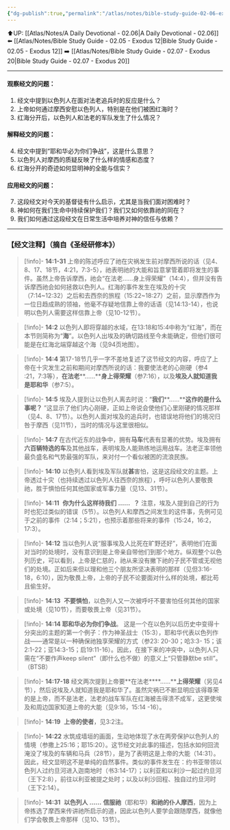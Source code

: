```yaml
---
{"dg-publish":true,"permalink":"/atlas/notes/bible-study-guide-02-06-exodus-14/","noteIcon":""}
---
```


⬆️UP: [[Atlas/Notes/A Daily Devotional - 02.06\|A Daily Devotional - 02.06]]
⬅️ [[Atlas/Notes/Bible Study Guide - 02.05 - Exodus 12\|Bible Study Guide - 02.05 - Exodus 12]]
➡️ [[Atlas/Notes/Bible Study Guide - 02.07 - Exodus 20\|Bible Study Guide - 02.07 - Exodus 20]] 

---

#### 观察经文的问题：
1. 经文中提到以色列人在面对法老追兵时的反应是什么？
2. 上帝如何通过摩西安慰以色列人，特别是在他们被困红海时？
3. 红海分开后，以色列人和法老的军队发生了什么情况？

#### 解释经文的问题：
4. 经文中提到“耶和华必为你们争战”，这是什么意思？
5. 以色列人对摩西的质疑反映了什么样的情感和态度？
6. 红海分开的奇迹如何显明神的全能与信实？

#### 应用经文的问题：
7. 这段经文对今天的基督徒有什么启示，尤其是当我们面对困难时？
8. 神如何在我们生命中持续保护我们？我们又如何依靠祂的同在？
9. 我们如何通过这段经文在日常生活中培养对神的信任与依赖？


---
### 【经文注释】（摘自《圣经研修本》）

> [!info]- **14:1-31**
> 上帝的陈述呼应了祂在灾祸发生前对摩西所说的话（见4、8、17、18节，4:21，7:3-5），祂表明祂的大能和旨意掌管着即将发生的事件。虽然上帝告诉摩西，祂会“在法老……身上得荣耀”（14:4），但并没有告诉摩西祂会如何拯救以色列人。红海的事件发生在埃及的十灾（7:14~12:32）之后和去西奈的旅程（15:22~18:27）之前，显示摩西作为一位日趋成熟的领袖，他毫不存疑地信靠上帝的话语（见14:13-14），也说明以色列人需要这样信靠上帝（见10-12节）。

> [!info]- **14:2**
> 以色列人即将穿越的水域，在13:18和15:4中称为“红海”，而在本节则简称为“**海**”。以色列人出埃及的确切路线至今未能确定，但他们很可能是在红海北端穿越这个海（见94页地图）。

> [!info]- **14:4**
> 第17-18节几乎一字不差地复述了这节经文的内容，呼应了上帝在十灾发生之前和期间对摩西所说的话：我要使法老的心刚硬（参4 :21，7:3等），**在法老****……****身上得荣耀**（参7:16），以及**埃及人就知道我是耶和华**（参7:5）。

> [!info]- **14:5**
> 埃及人提到让以色列人离去时说：“**我们****……****这作的是什么事呢？** ”这显示了他们内心刚硬，正如上帝说会使他们心里刚硬的情况那样（见4、8、17节）。以色列人面对埃及的追兵时，也错误地将他们的境况归咎于摩西（见11节），当时的情况与这里很相似。

> [!info]- **14:7**
> 在古代近东的战争中，拥有**马车**代表有显著的优势。埃及拥有**六百辆特选的车**及其他战车，表明埃及人能熟练地运用战车。法老正率领他最负盛名和气势最强的军队，来对付一个看似被困的流浪民族。

> [!info]- **14:10**
> 以色列人看到埃及军队就**甚**害怕，这是这段经文的主题。上帝透过十灾（也持续透过以色列人往西奈的旅程），呼吁以色列人要敬畏祂，胜于惧怕任何其他国家或军事力量（见13、31节）。

> [!info]- **14:11** 
> **你为什么这样待我们** **……**  **？** 注意，埃及人提到自己的行为时也犯过类似的错误（5节）。以色列人和摩西之间发生的这件事，先例可见于之前的事件（2:14；5:21），也预示着那些将来的事件（15:24，16:2，17:3）。

> [!info]- **14:12**
> 当以色列人说“服事埃及人比死在旷野还好”，表明他们在面对当时的处境时，没有意识到是上帝亲自带他们到那个地方。纵观整个以色列历史，可以看到，上帝是仁慈的，祂从来没有撇下祂的子民不管或无视他们的处境。正如后来但以理和他三个朋友所坚决表明的那样（见但3:16-18，6:10），因为敬畏上帝，上帝的子民不论要面对什么样的处境，都比苟且偷生好。

> [!info]- **14:13** 
> **不要惧怕**，以色列人又一次被呼吁不要害怕任何其他的国家或处境（见10节），而要敬畏上帝（见31节）。

> [!info]- **14:14 耶和华必为你们争战**。
> 这是一个在以色列以后历史中变得十分突出的主题的第一个例子：作为神圣战士（15:3），耶和华代表以色列作战——通常是以一种确保祂独享荣耀的方式（参23: 20-30；哈3:3- 15；该2:1-22；亚14:3-15；启19:11-16）。因此，在接下来的冲突中，以色列人只需在“不要作声keep silent”（即什么也不做）的意义上“只管静默be still”。 （BTSB）

> [!info]- **14:17-18**
> 经文两次提到上帝要**在法老****……****上得荣耀**（另见4节），然后说埃及人就知道我是耶和华了。虽然灾祸已不断显明应该得尊荣的是上帝，而不是法老，法老的战车军队在红海被击得溃不成军，这更使埃及和周边国家知道上帝的大能（见9:16，15:14 -16）。

> [!info]- **14:19** 
> **上帝的使者**，见3:2注。

> [!info]- **14:22**
> 水筑成墙垣的画面，生动地体现了水在两旁保护以色列人的情境（参撒上25:16；耶15:20）。这节经文对此事的描述，包括水如何回流淹没了埃及的车辆和马兵（28节），是为了表明这是上帝的大能（14:31）。因此，经文显明这不是单纯的自然事件。类似的事件发生在：约书亚带领以色列人过约旦河进入迦南地时（书3:14-17）；以利亚和以利沙一起过约旦河（王下2:8），前往以利亚被提之处时；以及以利沙回程、独自过约旦河时（王下2:14）。

> [!info]- **14:31** 
> **以色列人** **……** **信服祂**（耶和华）**和祂的仆人摩西**，因为上帝拣选了摩西来传讲祂所启示的道，因此以色列人要学会跟随摩西，就像他们学会敬畏上帝那样（见10、13节）。